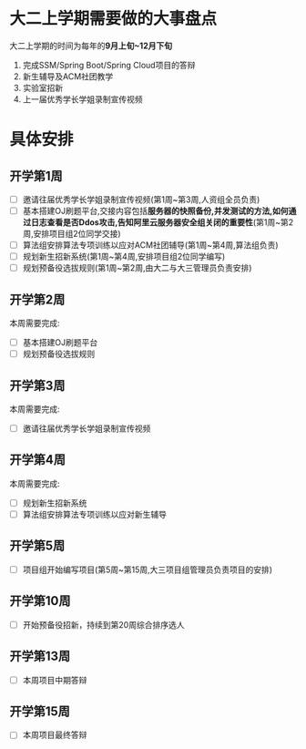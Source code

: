 # 大二上学期需要做的大事盘点
大二上学期的时间为每年的**9月上旬~12月下旬**
1. 完成SSM/Spring Boot/Spring Cloud项目的答辩
2. 新生辅导及ACM社团教学
3. 实验室招新
4. 上一届优秀学长学姐录制宣传视频

# 具体安排
## 开学第1周
- [ ] 邀请往届优秀学长学姐录制宣传视频(第1周~第3周,人资组全员负责)
- [ ] 基本搭建OJ刷题平台,交接内容包括**服务器的快照备份,并发测试的方法,如何通过日志查看是否Ddos攻击,告知阿里云服务器安全组关闭的重要性**(第1周~第2周,安排项目组2位同学交接)
- [ ] 算法组安排算法专项训练以应对ACM社团辅导(第1周~第4周,算法组负责)
- [ ] 规划新生招新系统(第1周~第4周,安排项目组2位同学编写)
- [ ] 规划预备役选拔规则(第1周~第2周,由大二与大三管理员负责安排)

## 开学第2周
本周需要完成:
- [ ] 基本搭建OJ刷题平台
- [ ] 规划预备役选拔规则

## 开学第3周
本周需要完成:
- [ ] 邀请往届优秀学长学姐录制宣传视频

## 开学第4周
本周需要完成:
- [ ] 规划新生招新系统
- [ ] 算法组安排算法专项训练以应对新生辅导

## 开学第5周
- [ ] 项目组开始编写项目(第5周~第15周,大三项目组管理员负责项目的安排)

## 开学第10周
- [ ] 开始预备役招新，持续到第20周综合排序选人

## 开学第13周
- [ ] 本周项目中期答辩

## 开学第15周
- [ ] 本周项目最终答辩
